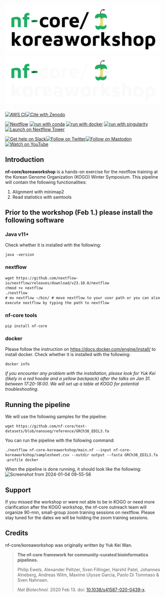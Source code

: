 # ![nf-core/koreaworkshop](docs/images/nf-core-koreaworkshop_logo_light.png#gh-light-mode-only) ![nf-core/koreaworkshop](docs/images/nf-core-koreaworkshop_logo_dark.png#gh-dark-mode-only)

[![AWS CI](https://img.shields.io/badge/CI%20tests-full%20size-FF9900?labelColor=000000&logo=Amazon%20AWS)](https://nf-co.re/koreaworkshop/results)[![Cite with Zenodo](http://img.shields.io/badge/DOI-10.5281/zenodo.XXXXXXX-1073c8?labelColor=000000)](https://doi.org/10.5281/zenodo.XXXXXXX)

[![Nextflow](https://img.shields.io/badge/nextflow%20DSL2-%E2%89%A523.04.0-23aa62.svg)](https://www.nextflow.io/)
[![run with conda](http://img.shields.io/badge/run%20with-conda-3EB049?labelColor=000000&logo=anaconda)](https://docs.conda.io/en/latest/)
[![run with docker](https://img.shields.io/badge/run%20with-docker-0db7ed?labelColor=000000&logo=docker)](https://www.docker.com/)
[![run with singularity](https://img.shields.io/badge/run%20with-singularity-1d355c.svg?labelColor=000000)](https://sylabs.io/docs/)
[![Launch on Nextflow Tower](https://img.shields.io/badge/Launch%20%F0%9F%9A%80-Nextflow%20Tower-%234256e7)](https://tower.nf/launch?pipeline=https://github.com/nf-core/koreaworkshop)

[![Get help on Slack](http://img.shields.io/badge/slack-nf--core%20%23koreaworkshop-4A154B?labelColor=000000&logo=slack)](https://nfcore.slack.com/channels/koreaworkshop)[![Follow on Twitter](http://img.shields.io/badge/twitter-%40nf__core-1DA1F2?labelColor=000000&logo=twitter)](https://twitter.com/nf_core)[![Follow on Mastodon](https://img.shields.io/badge/mastodon-nf__core-6364ff?labelColor=FFFFFF&logo=mastodon)](https://mstdn.science/@nf_core)[![Watch on YouTube](http://img.shields.io/badge/youtube-nf--core-FF0000?labelColor=000000&logo=youtube)](https://www.youtube.com/c/nf-core)

## Introduction

**nf-core/koreaworkshop** is a hands-on exercise for the nextflow training at the Korean Genome Organization (KOGO) Winter Symposium. This pipeline will contain the following functionalities:

1. Alignment with minimap2 
2. Read statistics with samtools

## Prior to the workshop (Feb 1.) please install the following software

### Java v11+
Check whether it is installed with the following:
```
java -version
```

### nextflow
```
wget https://github.com/nextflow-io/nextflow/releases/download/v23.10.0/nextflow
chmod +x nextflow
./nextflow
# mv nextflow ~/bin/ # move nextflow to your user path or you can also execute nextflow by typing the path to nextflow
```

### nf-core tools
```
pip install nf-core
```

### docker
Please follow the instruction on https://docs.docker.com/engine/install/ to install docker.
Check whether it is installed with the following:
```
docker info
```

*if you encounter any problem with the installation, please look for Yuk Kei (likely in a red hoodie and a yellow backpack) after the talks on Jan 31. between 17:20-18:00. We will set up a table at KOGO for potential troubleshooting.*

## Running the pipeline

We will use the following samples for the pipeline:
```
wget https://github.com/nf-core/test-datasets/blob/nanoseq/reference/GRCh38_EDIL3.fa 
```
You can run the pipeline with the following command:
```
./nextflow nf-core-koreaworkshop/main.nf --input nf-core-koreaworkshop/samplesheet.csv --outdir output --fasta GRCh38_EDIL3.fa -profile docker
```
When the pipeline is done running, it should look like the following:
![Screenshot from 2024-01-04 09-55-56](https://github.com/yuukiiwa/nf-core-koreaworkshop/assets/41866052/3c20437f-c491-40b0-990d-91e25cefdff6)


## Support

If you missed the workshop or were not able to be in KOGO or need more clarification after the KOGO workshop, the nf-core outreach team will organize 90-min, small-group zoom training sessions on nextflow. Please stay tuned for the dates we will be holding the zoom training sessions.

## Credits

nf-core/koreaworkshop was originally written by Yuk Kei Wan.

> **The nf-core framework for community-curated bioinformatics pipelines.**
>
> Philip Ewels, Alexander Peltzer, Sven Fillinger, Harshil Patel, Johannes Alneberg, Andreas Wilm, Maxime Ulysse Garcia, Paolo Di Tommaso & Sven Nahnsen.
>
> _Nat Biotechnol._ 2020 Feb 13. doi: [10.1038/s41587-020-0439-x](https://dx.doi.org/10.1038/s41587-020-0439-x).
>
